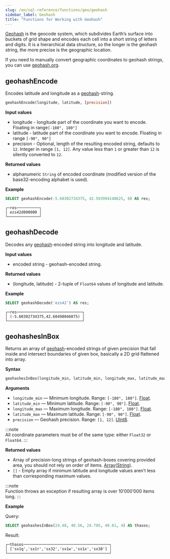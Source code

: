```yaml
---
slug: /en/sql-reference/functions/geo/geohash
sidebar_label: Geohash
title: "Functions for Working with Geohash"
---
```


[Geohash](https://en.wikipedia.org/wiki/Geohash) is the geocode system, which subdivides Earth’s surface into buckets of grid shape and encodes each cell into a short string of letters and digits. It is a hierarchical data structure, so the longer is the geohash string, the more precise is the geographic location.

If you need to manually convert geographic coordinates to geohash strings, you can use [geohash.org](http://geohash.org/).

## geohashEncode

Encodes latitude and longitude as a [geohash](#geohash)-string.

``` sql
geohashEncode(longitude, latitude, [precision])
```

**Input values**

- longitude - longitude part of the coordinate you want to encode. Floating in range`[-180°, 180°]`
- latitude - latitude part of the coordinate you want to encode. Floating in range `[-90°, 90°]`
- precision - Optional, length of the resulting encoded string, defaults to `12`. Integer in range `[1, 12]`. Any value less than `1` or greater than `12` is silently converted to `12`.

**Returned values**

- alphanumeric `String` of encoded coordinate (modified version of the base32-encoding alphabet is used).

**Example**

``` sql
SELECT geohashEncode(-5.60302734375, 42.593994140625, 0) AS res;
```

``` text
┌─res──────────┐
│ ezs42d000000 │
└──────────────┘
```

## geohashDecode

Decodes any [geohash](#geohash)-encoded string into longitude and latitude.

**Input values**

- encoded string - geohash-encoded string.

**Returned values**

- (longitude, latitude) - 2-tuple of `Float64` values of longitude and latitude.

**Example**

``` sql
SELECT geohashDecode('ezs42') AS res;
```

``` text
┌─res─────────────────────────────┐
│ (-5.60302734375,42.60498046875) │
└─────────────────────────────────┘
```

## geohashesInBox

Returns an array of [geohash](#geohash)-encoded strings of given precision that fall inside and intersect boundaries of given box, basically a 2D grid flattened into array.

**Syntax**

``` sql
geohashesInBox(longitude_min, latitude_min, longitude_max, latitude_max, precision)
```

**Arguments**

- `longitude_min` — Minimum longitude. Range: `[-180°, 180°]`. [Float](../../../sql-reference/data-types/float.md).
- `latitude_min` — Minimum latitude. Range: `[-90°, 90°]`. [Float](../../../sql-reference/data-types/float.md).
- `longitude_max` — Maximum longitude. Range: `[-180°, 180°]`. [Float](../../../sql-reference/data-types/float.md).
- `latitude_max` — Maximum latitude. Range: `[-90°, 90°]`. [Float](../../../sql-reference/data-types/float.md).
- `precision` — Geohash precision. Range: `[1, 12]`. [UInt8](../../../sql-reference/data-types/int-uint.md).

:::note    
All coordinate parameters must be of the same type: either `Float32` or `Float64`.
:::

**Returned values**

- Array of precision-long strings of geohash-boxes covering provided area, you should not rely on order of items. [Array](../../../sql-reference/data-types/array.md)([String](../../../sql-reference/data-types/string.md)).
- `[]` - Empty array if minimum latitude and longitude values aren’t less than corresponding maximum values.

:::note    
Function throws an exception if resulting array is over 10’000’000 items long.
:::

**Example**

Query:

``` sql
SELECT geohashesInBox(24.48, 40.56, 24.785, 40.81, 4) AS thasos;
```

Result:

``` text
┌─thasos──────────────────────────────────────┐
│ ['sx1q','sx1r','sx32','sx1w','sx1x','sx38'] │
└─────────────────────────────────────────────┘
```
